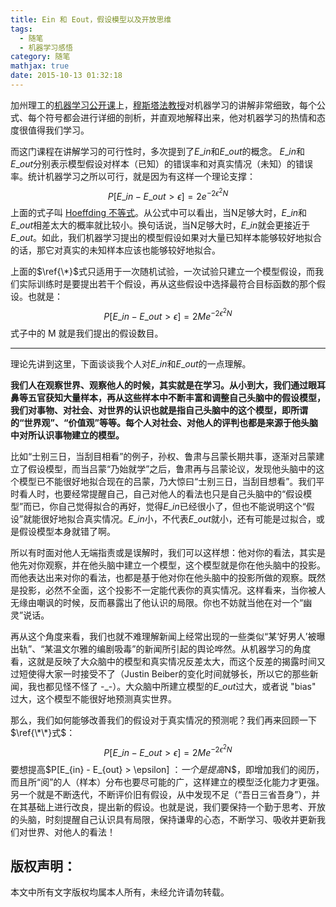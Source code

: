 ```yaml
---
title: Ein 和 Eout，假设模型以及开放思维
tags:
  - 随笔
  - 机器学习感悟
category: 随笔
mathjax: true
date: 2015-10-13 01:32:18
---
```



加州理工的[机器学习公开课](http://open.163.com/special/opencourse/learningfromdata.html)上，[穆斯塔法教授](https://work.caltech.edu)对机器学习的讲解非常细致，每个公式、每个符号都会进行详细的剖析，并直观地解释出来，他对机器学习的热情和态度很值得我们学习。

而这门课程在讲解学习的可行性时，多次提到了$E\_{in}$和$E\_{out}$的概念。 $E\_{in}$和$E\_{out}$分别表示模型假设对样本（已知）的错误率和对真实情况（未知）的错误率。统计机器学习之所以可行，就是因为有这样一个理论支撑：
$$P[E\_{in} - E\_{out} > \epsilon] = 2 e^{-2\epsilon^2 N} \tag{\*}\label{\*}$$
上面的式子叫 [Hoeffding 不等式](https://en.wikipedia.org/wiki/Hoeffding%27s_inequality)。从公式中可以看出，当N足够大时，$E\_{in}$和$E\_{out}$相差太大的概率就比较小。换句话说，当N足够大时，$E\_{in}$就会更接近于$E\_{out}$。如此，我们机器学习提出的模型假设如果对大量已知样本能够较好地拟合的话，那它对真实的未知样本应该也能够较好地拟合。

上面的$\ref{\*}$式只适用于一次随机试验，一次试验只建立一个模型假设，而我们实际训练时是要提出若干个假设，再从这些假设中选择最符合目标函数的那个假设。也就是：
$$P[E\_{in} - E\_{out} > \epsilon] = 2 M e^{-2\epsilon^2 N} \tag{\*\*}\label{\*\*}$$
式子中的 M 就是我们提出的假设数目。

<!-- more -->
---

理论先讲到这里，下面谈谈我个人对$E\_{in}$和$E\_{out}$的一点理解。

**我们人在观察世界、观察他人的时候，其实就是在学习。从小到大，我们通过眼耳鼻等五官获知大量样本，再从这些样本中不断丰富和调整自己头脑中的假设模型，我们对事物、对社会、对世界的认识也就是指自己头脑中的这个模型，即所谓的“世界观”、“价值观”等等。每个人对社会、对他人的评判也都是来源于他头脑中对所认识事物建立的模型。**

比如“士别三日，当刮目相看”的例子，孙权、鲁肃与吕蒙长期共事，逐渐对吕蒙建立了假设模型，而当吕蒙“乃始就学”之后，鲁肃再与吕蒙论议，发现他头脑中的这个模型已不能很好地拟合现在的吕蒙，乃大惊曰“士别三日，当刮目想看”。我们平时看人时，也要经常提醒自己，自己对他人的看法也只是自己头脑中的“假设模型”而已，你自己觉得拟合的再好，觉得$E\_{in}$已经很小了，但也不能说明这个“假设”就能很好地拟合真实情况。$E\_{in}$小，不代表$E\_{out}$就小，还有可能是过拟合，或是假设模型本身就错了啊。

所以有时面对他人无端指责或是误解时，我们可以这样想：他对你的看法，其实是他先对你观察，并在他头脑中建立一个模型，这个模型就是你在他头脑中的投影。而他表达出来对你的看法，也都是基于他对你在他头脑中的投影所做的观察。既然是投影，必然不全面，这个投影不一定能代表你的真实情况。这样看来，当你被人无缘由嘲讽的时候，反而暴露出了他认识的局限。你也不妨就当他在对一个“幽灵”说话。

再从这个角度来看，我们也就不难理解新闻上经常出现的一些类似“某‘好男人’被曝出轨”、“某温文尔雅的编剧吸毒”的新闻所引起的舆论哗然。从机器学习的角度看，这就是反映了大众脑中的模型和真实情况反差太大，而这个反差的揭露时间又过短使得大家一时接受不了（Justin Beiber的变化时间就够长，所以它的那些新闻，我也都见怪不怪了 -\_-）。大众脑中所建立模型的$E\_{out}$过大，或者说 "bias" 过大，这个模型不能很好地预测真实世界。

那么，我们如何能够改善我们的假设对于真实情况的预测呢？我们再来回顾一下$\ref{\*\*}式$：
$$P[E\_{in} - E\_{out} > \epsilon] = 2 M e^{-2\epsilon^2 N}$$ 
要想提高$P[E\_{in} - E\_{out} > \epsilon] $：一个是提高$N$，即增加我们的阅历，而且所“阅”的人（样本）分布也要尽可能的广，这样建立的模型泛化能力才更强。另一个就是不断迭代，不断评价旧有假设，从中发现不足（“吾日三省吾身”），并在其基础上进行改良，提出新的假设。也就是说，我们要保持一个勤于思考、开放的头脑，时刻提醒自己认识具有局限，保持谦卑的心态，不断学习、吸收并更新我们对世界、对他人的看法！

版权声明：
---
本文中所有文字版权均属本人所有，未经允许请勿转载。

